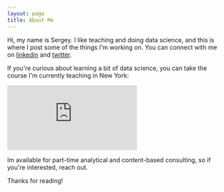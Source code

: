 ```yaml
---
layout: page
title: About Me
---
```


Hi, my name is Sergey. I like teaching and doing data science, and this is where I post some of the things I'm working on. You can connect with me on [linkedin](https://www.linkedin.com/in/sergeyfogelson) and [twitter](https://twitter.com/sergeyfogelson).

If you're curious about learning a bit of data science, you can take the course I'm currently teaching in New York:
<div>
	<iframe src="https://player.vimeo.com/video/157347764" frameborder="0" webkitallowfullscreen mozallowfullscreen allowfullscreen>
	</iframe>
</div>


Im available for part-time analytical and content-based consulting, so if you're interested, reach out.

Thanks for reading!
